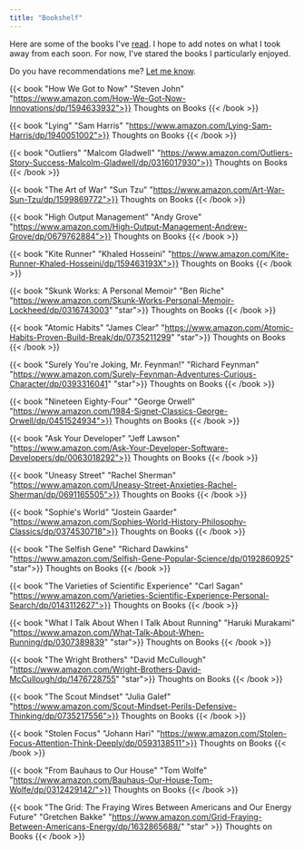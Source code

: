 ```yaml
---
title: "Bookshelf"
---
```


Here are some of the books I've [read](/posts/reading-audiobooks). I hope to add notes on what I took away from each soon. For now, I've stared the books I particularly enjoyed.

Do you have recommendations me? [Let me know](mailto:kmax12@gmail.com).

<p> </p>

{{< book "How We Got to Now" "Steven John" "https://www.amazon.com/How-We-Got-Now-Innovations/dp/1594633932">}}
Thoughts on Books
{{< /book >}}

{{< book "Lying" "Sam Harris" "https://www.amazon.com/Lying-Sam-Harris/dp/1940051002">}}
Thoughts on Books
{{< /book >}}

{{< book "Outliers" "Malcom Gladwell" "https://www.amazon.com/Outliers-Story-Success-Malcolm-Gladwell/dp/0316017930">}}
Thoughts on Books
{{< /book >}}

{{< book "The Art of War" "Sun Tzu" "https://www.amazon.com/Art-War-Sun-Tzu/dp/1599869772">}}
Thoughts on Books
{{< /book >}}

{{< book "High Output Management" "Andy Grove" "https://www.amazon.com/High-Output-Management-Andrew-Grove/dp/0679762884">}}
Thoughts on Books
{{< /book >}}

{{< book "Kite Runner" "Khaled Hosseini" "https://www.amazon.com/Kite-Runner-Khaled-Hosseini/dp/159463193X">}}
Thoughts on Books
{{< /book >}}

{{< book "Skunk Works: A Personal Memoir" "Ben Riche" "https://www.amazon.com/Skunk-Works-Personal-Memoir-Lockheed/dp/0316743003" "star">}}
Thoughts on Books
{{< /book >}}

{{< book "Atomic Habits" "James Clear" "https://www.amazon.com/Atomic-Habits-Proven-Build-Break/dp/0735211299" "star">}}
Thoughts on Books
{{< /book >}}

{{< book "Surely You're Joking, Mr. Feynman!" "Richard Feynman" "https://www.amazon.com/Surely-Feynman-Adventures-Curious-Character/dp/0393316041" "star">}}
Thoughts on Books
{{< /book >}}

{{< book "Nineteen Eighty-Four" "George Orwell" "https://www.amazon.com/1984-Signet-Classics-George-Orwell/dp/0451524934">}}
Thoughts on Books
{{< /book >}}

{{< book "Ask Your Developer" "Jeff Lawson" "https://www.amazon.com/Ask-Your-Developer-Software-Developers/dp/0063018292">}}
Thoughts on Books
{{< /book >}}

{{< book "Uneasy Street" "Rachel Sherman" "https://www.amazon.com/Uneasy-Street-Anxieties-Rachel-Sherman/dp/0691165505">}}
Thoughts on Books
{{< /book >}}

{{< book "Sophie's World" "Jostein Gaarder" "https://www.amazon.com/Sophies-World-History-Philosophy-Classics/dp/0374530718">}}
Thoughts on Books
{{< /book >}}

{{< book "The Selfish Gene" "Richard Dawkins" "https://www.amazon.com/Selfish-Gene-Popular-Science/dp/0192860925" "star">}}
Thoughts on Books
{{< /book >}}

{{< book "The Varieties of Scientific Experience" "Carl Sagan" "https://www.amazon.com/Varieties-Scientific-Experience-Personal-Search/dp/0143112627">}}
Thoughts on Books
{{< /book >}}

{{< book "What I Talk About When I Talk About Running" "Haruki Murakami" "https://www.amazon.com/What-Talk-About-When-Running/dp/0307389839" "star">}}
Thoughts on Books
{{< /book >}}

{{< book "The Wright Brothers" "David McCullough" "https://www.amazon.com/Wright-Brothers-David-McCullough/dp/1476728755" "star">}}
Thoughts on Books
{{< /book >}}

{{< book "The Scout Mindset" "Julia Galef" "https://www.amazon.com/Scout-Mindset-Perils-Defensive-Thinking/dp/0735217556">}}
Thoughts on Books
{{< /book >}}

{{< book "Stolen Focus" "Johann Hari" "https://www.amazon.com/Stolen-Focus-Attention-Think-Deeply/dp/0593138511">}}
Thoughts on Books
{{< /book >}}

{{< book "From Bauhaus to Our House" "Tom Wolfe" "https://www.amazon.com/Bauhaus-Our-House-Tom-Wolfe/dp/0312429142/">}}
Thoughts on Books
{{< /book >}}

{{< book "The Grid: The Fraying Wires Between Americans and Our Energy Future" "Gretchen Bakke" "https://www.amazon.com/Grid-Fraying-Between-Americans-Energy/dp/1632865688/" "star" >}}
Thoughts on Books
{{< /book >}}

<!-- solar book and black swan. maybe Keyenes book too -->

<!-- {{< book "" "">}}
Thoughts on Books
{{< /book >}} -->
